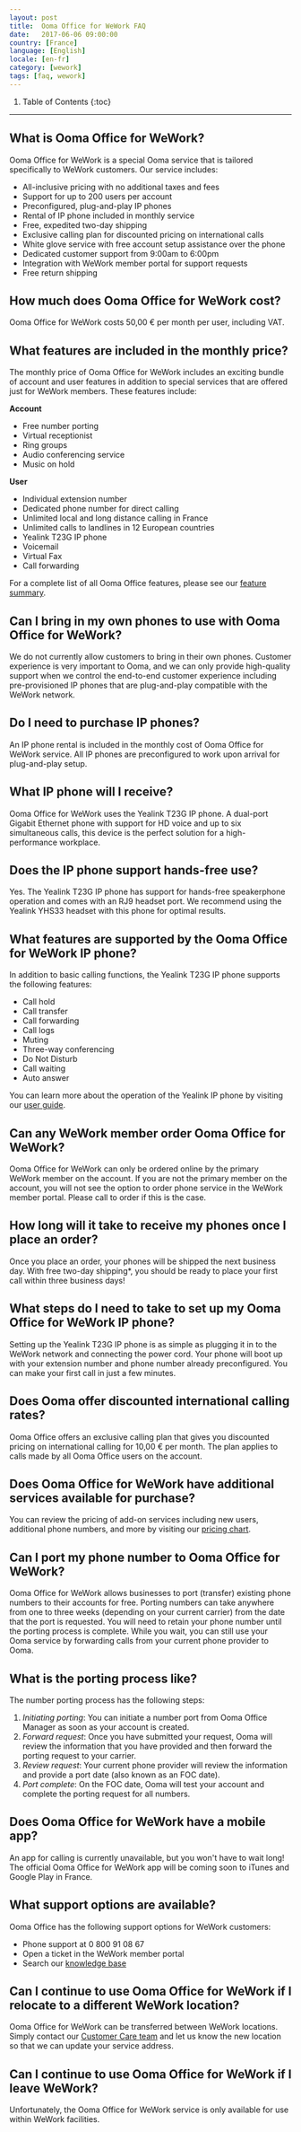 ```yaml
---
layout: post
title:  Ooma Office for WeWork FAQ
date:   2017-06-06 09:00:00
country: [France]
language: [English]
locale: [en-fr]
category: [wework]
tags: [faq, wework]
---
```


1. Table of Contents
{:toc}
* * *

## What is Ooma Office for WeWork?

Ooma Office for WeWork is a special Ooma service that is tailored specifically to WeWork customers. Our service includes:

* All-inclusive pricing with no additional taxes and fees
* Support for up to 200 users per account
* Preconfigured, plug-and-play IP phones
* Rental of IP phone included in monthly service
* Free, expedited two-day shipping
* Exclusive calling plan for discounted pricing on international calls
* White glove service with free account setup assistance over the phone
* Dedicated customer support from 9:00am to 6:00pm
* Integration with WeWork member portal for support requests
* Free return shipping

## How much does Ooma Office for WeWork cost?

Ooma Office for WeWork costs 50,00 € per month per user, including VAT. 

## What features are included in the monthly price?

The monthly price of Ooma Office for WeWork includes an exciting bundle of account and user features in addition to special services that are offered just for WeWork members. These features include:

**Account**
* Free number porting
* Virtual receptionist
* Ring groups
* Audio conferencing service
* Music on hold

**User**
* Individual extension number
* Dedicated phone number for direct calling
* Unlimited local and long distance calling in France
* Unlimited calls to landlines in 12 European countries 
* Yealink T23G IP phone
* Voicemail
* Virtual Fax 
* Call forwarding

For a complete list of all Ooma Office features, please see our [feature summary](/fr/en/ooma-office-feature-summary).

## Can I bring in my own phones to use with Ooma Office for WeWork?

We do not currently allow customers to bring in their own phones. Customer experience is very important to Ooma, and we can only provide high-quality support when we control the end-to-end customer experience including pre-provisioned IP phones that are plug-and-play compatible with the WeWork network.

## Do I need to purchase IP phones?

An IP phone rental is included in the monthly cost of Ooma Office for WeWork service. All IP phones are preconfigured to work upon arrival for plug-and-play setup.

## What IP phone will I receive?

Ooma Office for WeWork uses the Yealink T23G IP phone. A dual-port Gigabit Ethernet phone with support for HD voice and up to six simultaneous calls, this device is the perfect solution for a high-performance workplace. 

## Does the IP phone support hands-free use?

Yes. The Yealink T23G IP phone has support for hands-free speakerphone operation and comes with an RJ9 headset port. We recommend using the Yealink YHS33 headset with this phone for optimal results.

## What features are supported by the Ooma Office for WeWork IP phone?

In addition to basic calling functions, the Yealink T23G IP phone supports the following features:

* Call hold
* Call transfer
* Call forwarding
* Call logs
* Muting
* Three-way conferencing
* Do Not Disturb
* Call waiting
* Auto answer

You can learn more about the operation of the Yealink IP phone by visiting our [user guide](/fr/en/yealink-user-guide).

## Can any WeWork member order Ooma Office for WeWork?

Ooma Office for WeWork can only be ordered online by the primary WeWork member on the account. If you are not the primary member on the account, you will not see the option to order phone service in the WeWork member portal. Please call to order if this is the case.

## How long will it take to receive my phones once I place an order?

Once you place an order, your phones will be shipped the next business day. With free two-day shipping*, you should be ready to place your first call within three business days!

## What steps do I need to take to set up my Ooma Office for WeWork IP phone?

Setting up the Yealink T23G IP phone is as simple as plugging it in to the WeWork network and connecting the power cord. Your phone will boot up with your extension number and phone number already preconfigured. You can make your first call in just a few minutes.

## Does Ooma offer discounted international calling rates?

Ooma Office offers an exclusive calling plan that gives you discounted pricing on international calling for 10,00 € per month. The plan applies to calls made by all Ooma Office users on the account.

## Does Ooma Office for WeWork have additional services available for purchase?

You can review the pricing of add-on services including new users, additional phone numbers, and more by visiting our [pricing chart](/fr/en/ooma-office-pricing-chart). 

## Can I port my phone number to Ooma Office for WeWork?

Ooma Office for WeWork allows businesses to port (transfer) existing phone numbers to their accounts for free. Porting numbers can take anywhere from one to three weeks (depending on your current carrier) from the date that the port is requested. You will need to retain your phone number until the porting process is complete. While you wait, you can still use your Ooma service by forwarding calls from your current phone provider to Ooma.

## What is the porting process like?

The number porting process has the following steps:

1. *Initiating porting*: You can initiate a number port from Ooma Office Manager as soon as your account is created.
2. *Forward request*: Once you have submitted your request, Ooma will review the information that you have provided and then forward the porting request to your carrier.
3. *Review request*: Your current phone provider will review the information and provide a port date (also known as an FOC date). 
4. *Port complete*: On the FOC date, Ooma will test your account and complete the porting request for all numbers.

## Does Ooma Office for WeWork have a mobile app?

An app for calling is currently unavailable, but you won't have to wait long! The official Ooma Office for WeWork app will be coming soon to iTunes and Google Play in France. 

## What support options are available?

Ooma Office has the following support options for WeWork customers: 

* Phone support at 0 800 91 08 67
* Open a ticket in the WeWork member portal
* Search our [knowledge base](http://wework-support.ooma.com/fr/en/) 

## Can I continue to use Ooma Office for WeWork if I relocate to a different WeWork location?

Ooma Office for WeWork can be transferred between WeWork locations. Simply contact our [Customer Care team](/fr/en/contact-us) and let us know the new location so that we can update your service address.

## Can I continue to use Ooma Office for WeWork if I leave WeWork?

Unfortunately, the Ooma Office for WeWork service is only available for use within WeWork facilities.